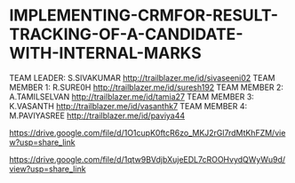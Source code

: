 # IMPLEMENTING-CRMFOR-RESULT-TRACKING-OF-A-CANDIDATE-WITH-INTERNAL-MARKS

TEAM LEADER: S.SIVAKUMAR http://trailblazer.me/id/sivaseeni02
TEAM MEMBER 1: R.SURE0H http://trailblazer.me/id/suresh192
TEAM MEMBER 2: A.TAMILSELVAN http://trailblazer.me/id/tamia27
TEAM MEMBER 3: K.VASANTH http://trailblazer.me/id/vasanthk7
TEAM MEMBER 4: M.PAVIYASREE http://trailblazer.me/id/paviya44


https://drive.google.com/file/d/1O1cupK0ftcR6zo_MKJ2rGl7rdMtKhFZM/view?usp=share_link

https://drive.google.com/file/d/1qtw9BVdjbXujeEDL7cROOHvydQWyWu9d/view?usp=share_link
